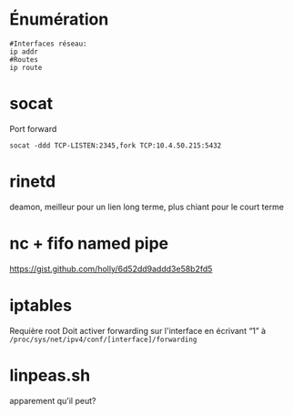 # Énumération
~~~~~~~~~~~~~~~~~~~~~~~~~~~~~~~~~ shell
#Interfaces réseau: 
ip addr
#Routes
ip route
~~~~~~~~~~~~~~~~~~~~~~~~~~~~~~~~~
# socat
Port forward 
~~~~~~~~~~~~~~~~~~~~~~~~~~~~~~~~~ shell
socat -ddd TCP-LISTEN:2345,fork TCP:10.4.50.215:5432
~~~~~~~~~~~~~~~~~~~~~~~~~~~~~~~~~

# rinetd
deamon, meilleur pour un lien long terme, plus chiant pour le court terme

# nc + fifo named pipe
https://gist.github.com/holly/6d52dd9addd3e58b2fd5

# iptables
Requière root
Doit activer forwarding sur l'interface en écrivant “1” à ```/proc/sys/net/ipv4/conf/[interface]/forwarding```

# linpeas.sh
apparement qu'il peut?